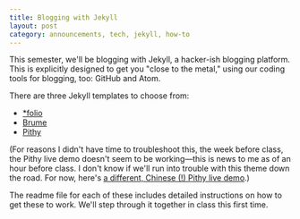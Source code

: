 ```yaml
---
title: Blogging with Jekyll
layout: post
category: announcements, tech, jekyll, how-to
---
```

This semester, we'll be blogging with Jekyll, a hacker-ish blogging platform. This is explicitly designed to get you "close to the metal," using our coding tools for blogging, too: GitHub and Atom.

There are three Jekyll templates to choose from:
* [\*folio](https://github.com/eng7006/jekyll-folio)
* [Brume](https://github.com/eng7006/jekyll-brume)
* [Pithy](https://github.com/eng7006/jekyll-pithy)

(For reasons I didn't have time to troubleshoot this, the week before class, the Pithy live demo doesn't seem to be working—this is news to me as of an hour before class. I don't know if we'll run into trouble with this theme down the road. For now, here's [a different, Chinese (!) Pithy live demo](http://wenva.github.io/index.html).)

The readme file for each of these includes detailed instructions on how to get these to work. We'll step through it together in class this first time.
